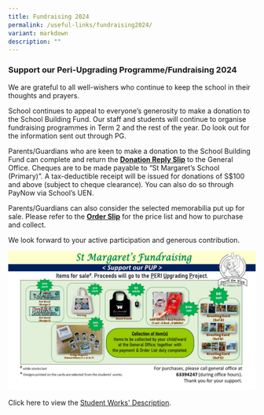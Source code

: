 ```yaml
---
title: Fundraising 2024
permalink: /useful-links/fundraising2024/
variant: markdown
description: ""
---
```

### Support our Peri-Upgrading Programme/Fundraising 2024

We are grateful to all well-wishers who continue to keep the school in their thoughts and prayers.

School continues to appeal to everyone’s generosity to make a donation to the School Building Fund. Our staff and students will continue to organise fundraising programmes in Term 2 and the rest of the year.  Do look out for the information sent out through PG.

Parents/Guardians who are keen to make a donation to the School Building Fund can complete and return the <a href="/files/Donation_Reply_Slip_2024.pdf" target="_blank"><b>Donation Reply Slip</b></a> to the General Office.  Cheques are to be made payable to “St Margaret’s School (Primary)”.  A tax-deductible receipt will be issued for donations of S$100 and above (subject to cheque clearance).   You can also do so through PayNow via School’s UEN.

Parents/Guardians can also consider the selected memorabilia put up for sale.  Please refer to the <a href="/files/Order_Slip_2024.pdf" target="_blank"><b>Order Slip</b></a> for the price list and how to purchase and collect. 

We look forward to your active participation and generous contribution.


![](/images/Fundraising/PERI_Upgrading_Fundraising_Feb_2024.jpg)

Click here to view the <a href="/files/PUP Fundraising 2021.pdf" target="_blank">Student Works' Description</a>.